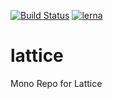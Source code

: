 [![Build Status](https://travis-ci.com/markmcsherry/lattice.svg?branch=main)](https://travis-ci.com/markmcsherry/lattice) 
[![lerna](https://img.shields.io/badge/maintained%20with-lerna-cc00ff.svg)](https://lerna.js.org/)

# lattice
Mono Repo for Lattice
